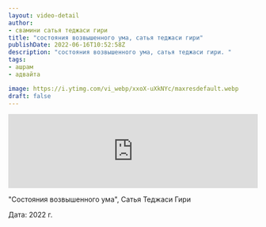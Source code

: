 ```yaml
---
layout: video-detail
author:
- свамини сатья теджаси гири
title: "состояния возвышенного ума, сатья теджаси гири"
publishDate: 2022-06-16T10:52:58Z
description: "состояния возвышенного ума, сатья теджаси гири. "
tags: 
- ашрам
- адвайта

image: https://i.ytimg.com/vi_webp/xxoX-uXkNYc/maxresdefault.webp
draft: false
---
```


<iframe width="100%" src="https://www.youtube.com/embed/xxoX-uXkNYc" frameborder="0" allowfullscreen=""></iframe> 

 "Состояния возвышенного ума", Сатья Теджаси Гири

 Дата: 2022 г.

  

 
